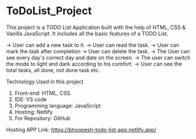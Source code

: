 # ToDoList_Project

This project is a TODO List Application built with the help of HTML, CSS & Vanilla JavaScript. It includes all the basic features of a TODO List.

  -> User can add a new task to it.
  -> User can read the task.
  -> User can mark the task after completion
  -> User can delete the task.
  -> The User can see every day's correct day and date on the screen.
  -> The user can switch the mode to light and dark according to his comfort.
  -> User can see the total tasks, all done, not done task etc. 

Technology Used in this project

1. Front-end: HTML, CSS.
2. IDE: VS code
3. Programming language: JavaScript
4. Hosting: Netlify
5. For Repository: GitHub

Hosting APP Link: https://bhoopesh-todo-list-app.netlify.app/
